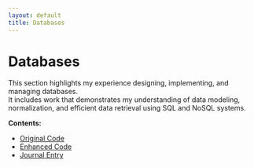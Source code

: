 ```yaml
---
layout: default
title: Databases
---
```


# Databases

This section highlights my experience designing, implementing, and managing databases.  
It includes work that demonstrates my understanding of data modeling, normalization, and efficient data retrieval using SQL and NoSQL systems.

**Contents:**
- [Original Code](./original-code/)
- [Enhanced Code](./enhanced-code/)
- [Journal Entry](./journal.md)
